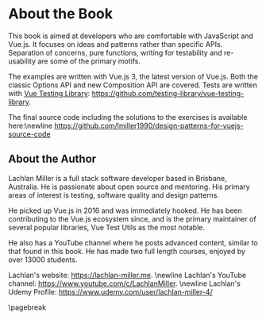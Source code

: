 # About the Book

This book is aimed at developers who are comfortable with JavaScript and Vue.js. It focuses on ideas and patterns rather than specific APIs. Separation of concerns, pure functions, writing for testability and re-usability are some of the primary motifs.

The examples are written with Vue.js 3, the latest version of Vue.js. Both the classic Options API and new Composition API are covered. Tests are written with [Vue Testing Library](https://github.com/testing-library/vue-testing-library): https://github.com/testing-library/vue-testing-library. 

The final source code including the solutions to the exercises is available here:\newline 
https://github.com/lmiller1990/design-patterns-for-vuejs-source-code


## About the Author

Lachlan Miller is a full stack software developer based in Brisbane, Australia. He is passionate about open source and mentoring. His primary areas of interest is testing, software quality and design patterns. 

He picked up Vue.js in 2016 and was immediately hooked. He has been contributing to the Vue.js ecosystem since, and is the primary maintainer of several popular libraries, Vue Test Utils as the most notable.

He also has a YouTube channel where he posts advanced content, similar to that found in this book. He has made two full length courses, enjoyed by over 13000 students.

Lachlan's website: https://lachlan-miller.me. \newline
Lachlan's YouTube channel: https://www.youtube.com/c/LachlanMiller. \newline
Lachlan's Udemy Profile: https://www.udemy.com/user/lachlan-miller-4/

\pagebreak
